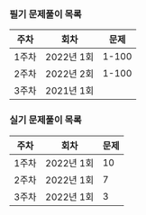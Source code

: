 ### 필기 문제풀이 목록
| 주차 | 회차 | 문제 |
| --- | --- | --- |
| 1주차 | 2022년 1회 | 1-100 |
| 2주차 | 2022년 2회 | 1-100 |
| 3주차 | 2021년 1회 |  |

### 실기 문제풀이 목록
| 주차 | 회차 | 문제 |
| --- | --- | --- |
| 1주차 | 2022년 1회 | 10 |
| 2주차 | 2022년 1회 | 7 |
| 3주차 | 2022년 1회 | 3 |
